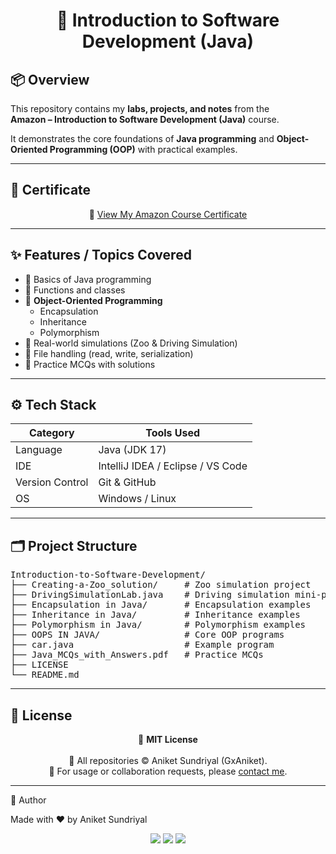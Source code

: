 <h1 align="center">📘 Introduction to Software Development (Java)</h1>

## 📦 Overview

This repository contains my **labs, projects, and notes** from the  
**Amazon – Introduction to Software Development (Java)** course.  

It demonstrates the core foundations of **Java programming** and **Object-Oriented Programming (OOP)** with practical examples.

---

## 📜 Certificate  

<p align="center">
  📄 <a href="https://github.com/user-attachments/files/22329570/Coursera.T4LXSDHAS1US.pdf">
  View My Amazon Course Certificate</a>
</p>



---

## ✨ Features / Topics Covered

- 🔹 Basics of Java programming  
- 🔹 Functions and classes  
- 🔹 **Object-Oriented Programming**  
  - Encapsulation  
  - Inheritance  
  - Polymorphism  
- 🔹 Real-world simulations (Zoo & Driving Simulation)  
- 🔹 File handling (read, write, serialization)  
- 🔹 Practice MCQs with solutions  

---

## ⚙️ Tech Stack

| Category       | Tools Used                         |
|----------------|-------------------------------------|
| Language       | Java (JDK 17)                      |
| IDE            | IntelliJ IDEA / Eclipse / VS Code  |
| Version Control| Git & GitHub                       |
| OS             | Windows / Linux                    |

---

## 🗂️ Project Structure
<pre>
Introduction-to-Software-Development/
├── Creating-a-Zoo_solution/     # Zoo simulation project
├── DrivingSimulationLab.java    # Driving simulation mini-project
├── Encapsulation in Java/       # Encapsulation examples
├── Inheritance in Java/         # Inheritance examples
├── Polymorphism in Java/        # Polymorphism examples
├── OOPS IN JAVA/                # Core OOP programs
├── car.java                     # Example program
├── Java_MCQs_with_Answers.pdf   # Practice MCQs
├── LICENSE
└── README.md
</pre>

---
## 🧾 License
<p align="center"> 📜 <strong>MIT License</strong><br><br> 🚫 All repositories © Aniket Sundriyal (GxAniket).<br> 📩 For usage or collaboration requests, please <a href="mailto:sundriyalaniket@gmail.com">contact me</a>. </p>

---

🙌 Author

Made with ❤️ by Aniket Sundriyal

<p align="center"> <a href="https://github.com/GxAniket"><img src="https://img.shields.io/badge/GitHub-100000?style=for-the-badge&logo=github&logoColor=white" /></a> <a href="mailto:sundriyalaniket@gmail.com"><img src="https://img.shields.io/badge/Gmail-D14836?style=for-the-badge&logo=gmail&logoColor=white" /></a> <a href="https://www.linkedin.com/in/aniket-sundriyal"><img src="https://img.shields.io/badge/LinkedIn-0077B5?style=for-the-badge&logo=linkedin&logoColor=white" /></a> </p>
